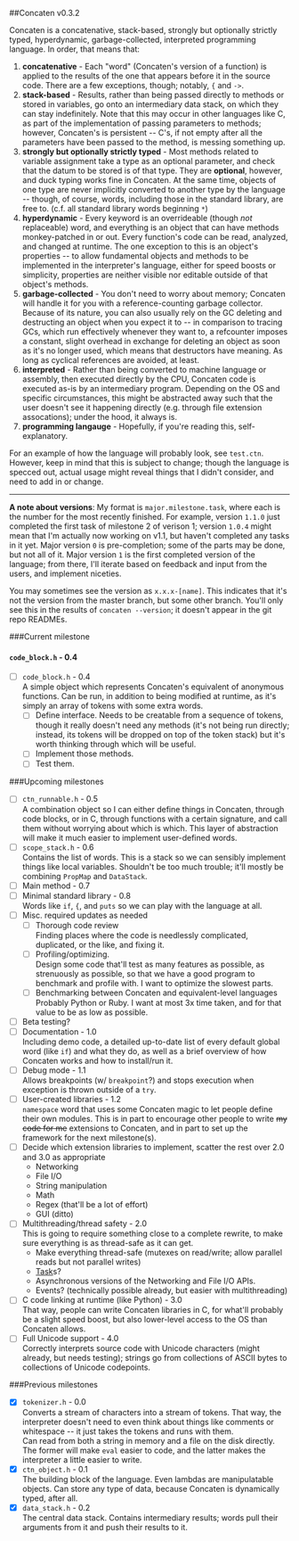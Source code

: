 ##Concaten v0.3.2

Concaten is a concatenative, stack-based, strongly but optionally strictly typed, hyperdynamic,
garbage-collected, interpreted programming language. In order, that means that:

1. **concatenative** - Each "word" (Concaten's version of a function) is applied to the results of the one
   that appears before it in the source code. There are a few exceptions, though; notably, `{` and `->`. 
2. **stack-based** - Results, rather than being passed directly to methods or stored in variables, go onto
   an intermediary data stack, on which they can stay indefinitely. Note that this may occur in other
   languages like C, as part of the implementation of passing parameters to methods; however, Concaten's is
   persistent -- C's, if not empty after all the parameters have been passed to the method, is messing
   something up.
3. **strongly but optionally strictly typed** - Most methods related to variable assignment take a type as
   an optional parameter, and check that the datum to be stored is of that type. They are **optional**,
   however, and duck typing works fine in Concaten. At the same time, objects of one type are never
   implicitly converted to another type by the language -- though, of course, words, including those in the
   standard library, are free to. (c.f. all standard library words beginning `*`)
4. **hyperdynamic** - Every keyword is an overrideable (though *not* replaceable) word, and everything is an
   object that can have methods monkey-patched in or out. Every function's code can be read, analyzed, and
   changed at runtime. The one exception to this is an object's properties -- to allow fundamental objects
   and methods to be implemented in the interpreter's language, either for speed boosts or simplicity,
   properties are neither visible nor editable outside of that object's methods.
5. **garbage-collected** - You don't need to worry about memory; Concaten will handle it for you with a
   reference-counting garbage collector. Because of its nature, you can also usually rely on the GC deleting
   and destructing an object when you expect it to -- in comparison to tracing GCs, which run effectively
   whenever they want to, a refcounter imposes a constant, slight overhead in exchange for deleting an object
   as soon as it's no longer used, which means that destructors have meaning. As long as cyclical references
   are avoided, at least.
6. **interpreted** - Rather than being converted to machine language or assembly, then executed directly by
   the CPU, Concaten code is executed as-is by an intermediary program. Depending on the OS and specific
   circumstances, this might be abstracted away such that the user doesn't see it happening directly (e.g.
   through file extension assocations); under the hood, it always is.
0. **programming langauge** - Hopefully, if you're reading this, self-explanatory.

For an example of how the language will probably look, see `test.ctn`. However, keep in mind that this is
subject to change; though the language is specced out, actual usage might reveal things that I didn't
consider, and need to add in or change.

---

**A note about versions**: My format is `major.milestone.task`, where each is the number for the
most recently finished. For example, version `1.1.0` just completed the first task of milestone 2 of
verison 1; version `1.0.4` might mean that I'm actually now working on v1.1, but haven't completed
any tasks in it yet. Major version `0` is pre-completion; some of the parts may be done, but not
all of it. Major version `1` is the first completed version of the language; from there, I'll
iterate based on feedback and input from the users, and implement niceties.

You may sometimes see the version as `x.x.x-[name]`. This indicates that it's not the version from the
master branch, but some other branch. You'll only see this in the results of `concaten --version`; it
doesn't appear in the git repo READMEs.

###Current milestone

#### `code_block.h` - 0.4

* [ ] `code_block.h` - 0.4  
  A simple object which represents Concaten's equivalent of anonymous functions. Can be run, in addition
    to being modified at runtime, as it's simply an array of tokens with some extra words.
  * [ ] Define interface. Needs to be creatable from a sequence of tokens, though it really doesn't
    need any methods (it's not being run directly; instead, its tokens will be dropped on top of the
    token stack) but it's worth thinking through which will be useful.
  * [ ] Implement those methods.
  * [ ] Test them.

###Upcoming milestones

* [ ] `ctn_runnable.h` - 0.5  
  A combination object so I can either define things in Concaten, through code blocks, or in C, through
    functions with a certain signature, and call them without worrying about which is which. This layer
    of abstraction will make it much easier to implement user-defined words.
* [ ] `scope_stack.h` - 0.6  
  Contains the list of words. This is a stack so we can sensibly implement things like local variables.
    Shouldn't be too much trouble; it'll mostly be combining `PropMap` and `DataStack`.
* [ ] Main method - 0.7
* [ ] Minimal standard library - 0.8  
  Words like `if`, `{`, and `puts` so we can play with the language at all.
* [ ] Misc. required updates as needed
  * [ ] Thorough code review  
    Finding places where the code is needlessly complicated, duplicated, or the like, and fixing it.
  * [ ] Profiling/optimizing.  
    Design some code that'll test as many features as possible, as strenuously as possible, so that we
      have a good program to benchmark and profile with. I want to optimize the slowest parts.
  * [ ] Benchmarking between Concaten and equivalent-level languages  
    Probably Python or Ruby. I want at most 3x time taken, and for that value to be as low as possible.
* [ ] Beta testing?
* [ ] Documentation - 1.0  
  Including demo code, a detailed up-to-date list of every default global word (like `if`) and what they
    do, as well as a brief overview of how Concaten works and how to install/run it.
* [ ] Debug mode - 1.1  
  Allows breakpoints (w/ `breakpoint`?) and stops execution when exception is thrown outside of a `try`.
* [ ] User-created libraries - 1.2  
  `namespace` word that uses some Concaten magic to let people define their own modules. This is in part
    to encourage other people to write ~~my code for me~~ extensions to Concaten, and in part to set up
    the framework for the next milestone(s).
* [ ] Decide which extension libraries to implement, scatter the rest over 2.0 and 3.0 as appropriate
  * Networking
  * File I/O
  * String manipulation
  * Math
  * Regex (that'll be a lot of effort)
  * GUI (ditto)
* [ ] Multithreading/thread safety - 2.0  
  This is going to require something close to a complete rewrite, to make sure everything is as thread-safe
    as it can get.
  * Make everything thread-safe (mutexes on read/write; allow parallel reads but not parallel writes)
  * [Task](https://msdn.microsoft.com/en-us/library/dd537609.aspx)s?
  * Asynchronous versions of the Networking and File I/O APIs.
  * Events? (technically possible already, but easier with multithreading)
* [ ] C code linking at runtime (like Python) - 3.0  
  That way, people can write Concaten libraries in C, for what'll probably be a slight speed boost, but
    also lower-level access to the OS than Concaten allows.
* [ ] Full Unicode support - 4.0  
  Correctly interprets source code with Unicode characters (might already, but needs testing); strings go
    from collections of ASCII bytes to collections of Unicode codepoints.

###Previous milestones

- [x] `tokenizer.h` - 0.0  
  Converts a stream of characters into a stream of tokens. That way, the interpreter doesn't need to
    even think about things like comments or whitespace -- it just takes the tokens and runs with them.  
  Can read from both a string in memory and a file on the disk directly. The former will make `eval`
    easier to code, and the latter makes the interpreter a little easier to write.
- [x] `ctn_object.h` - 0.1      
  The building block of the language. Even lambdas are manipulatable objects. Can store any type of data,
    because Concaten is dynamically typed, after all.
- [x] `data_stack.h` - 0.2  
  The central data stack. Contains intermediary results; words pull their arguments from it and push their
    results to it.
